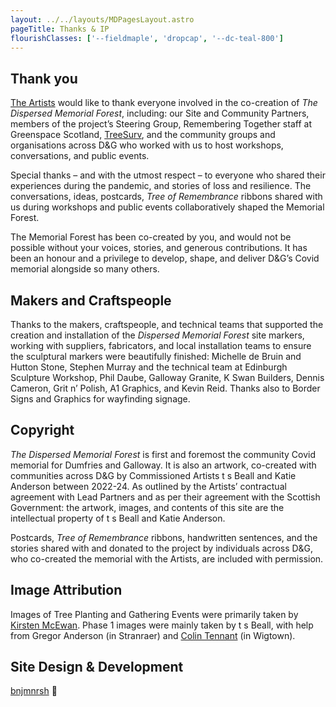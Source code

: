 ```yaml
---
layout: ../../layouts/MDPagesLayout.astro
pageTitle: Thanks & IP
flourishClasses: ['--fieldmaple', 'dropcap', '--dc-teal-800']
---
```


## Thank you

[The Artists](../../about/the-artists) would like to thank everyone involved in the co-creation of _The Dispersed Memorial Forest_, including: our Site and Community Partners, members of the project’s Steering Group, Remembering Together staff at Greenspace Scotland, [TreeSurv](https://www.treesurv.co.uk/), and the community groups and organisations across D&G who worked with us to host workshops, conversations, and public events.

Special thanks – and with the utmost respect – to everyone who shared their experiences during the pandemic, and stories of loss and resilience. The conversations, ideas, postcards, _Tree of Remembrance_ ribbons shared with us during workshops and public events collaboratively shaped the Memorial Forest.

The Memorial Forest has been co-created by you, and would not be possible without your voices, stories, and generous contributions. It has been an honour and a privilege to develop, shape, and deliver D&G’s Covid memorial alongside so many others.

## Makers and Craftspeople

Thanks to the makers, craftspeople, and technical teams that supported the creation and installation of the _Dispersed Memorial Forest_ site markers, working with suppliers, fabricators, and local installation teams to ensure the sculptural markers were beautifully finished: Michelle de Bruin and Hutton Stone, Stephen Murray and the technical team at Edinburgh Sculpture Workshop, Phil Daube, Galloway Granite, K Swan Builders, Dennis Cameron, Grit n’ Polish, A1 Graphics, and Kevin Reid. Thanks also to Border Signs and Graphics for wayfinding signage.

## Copyright

_The Dispersed Memorial Forest_ is first and foremost the community Covid memorial for Dumfries and Galloway. It is also an artwork, co-created with communities across D&G by Commissioned Artists t s Beall and Katie Anderson between 2022-24. As outlined by the Artists’ contractual agreement with Lead Partners and as per their agreement with the Scottish Government: the artwork, images, and contents of this site are the intellectual property of t s Beall and Katie Anderson.

Postcards, _Tree of Remembrance_ ribbons, handwritten sentences, and the stories shared with and donated to the project by individuals across D&G, who co-created the memorial with the Artists, are included with permission.

## Image Attribution

Images of Tree Planting and Gathering Events were primarily taken by [Kirsten McEwan](https://www.kirstinmcewan.co/). Phase 1 images were mainly taken by t s Beall, with help from Gregor Anderson (in Stranraer) and [Colin Tennant](https://wearectproductions.com/) (in Wigtown).

## Site Design & Development

[bnjmnrsh](https://linktr.ee/bnjmnrsh) 🚀
